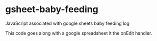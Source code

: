 # gsheet-baby-feeding
JavaScript associated with google sheets baby feeding log

This code goes along with a google spreadsheet it the onEdit handler.
